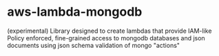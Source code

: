 # aws-lambda-mongodb
(experimental) Library designed to create lambdas that provide IAM-like Policy enforced, fine-grained access to mongodb databases and json documents using json schema validation of mongo "actions"
